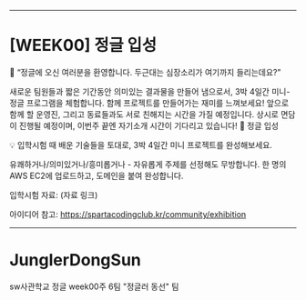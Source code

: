 ***********
# [WEEK00] 정글 입성
📢 “정글에 오신 여러분을 환영합니다. 두근대는 심장소리가 여기까지 들리는데요?”

새로운 팀원들과 짧은 기간동안 의미있는 결과물을 만들어 냄으로서, 3박 4일간 미니-정글 프로그램을 체험합니다. 함께 프로젝트를 만들어가는 재미를 느껴보세요!
앞으로 함께 할 운영진, 그리고 동료들과도 서로 친해지는 시간을 가질 예정입니다. 상시로 면담이 진행될 예정이며, 이번주 끝엔 자기소개 시간이 기다리고 있습니다! 🎉
정글 입성

💡 입학시험 때 배운 기술들을 토대로, 3박 4일간 미니 프로젝트를 완성해보세요.

유쾌하거나/의미있거나/흥미롭거나 - 자유롭게 주제를 선정해도 무방합니다.
한 명의 AWS EC2에 업로드하고, 도메인을 붙여 완성합니다.

입학시험 자료: (자료 링크)

아이디어 참고: https://spartacodingclub.kr/community/exhibition

***********

# JunglerDongSun
sw사관학교 정글 week00주 6팀 "정글러 동선" 팀
